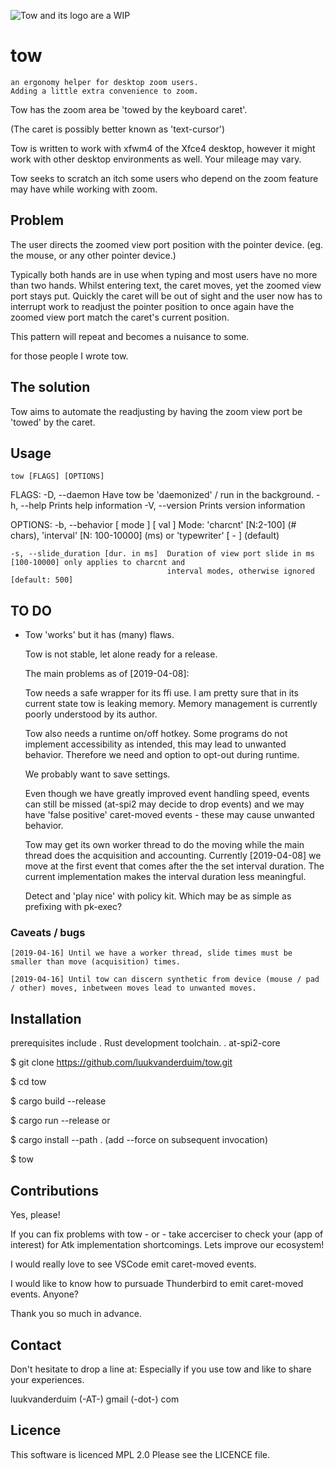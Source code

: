 ![Tow and its logo are a WIP](https://github.com/luukvanderduim/tow/img/tugboat.png "Tow Tug Boat logo (WIP)")
# tow

    an ergonomy helper for desktop zoom users.
    Adding a little extra convenience to zoom.

Tow has the zoom area be 'towed by the keyboard caret'.

(The caret is possibly better known as 'text-cursor')

Tow is written to work with xfwm4 of the Xfce4 desktop,
however it might work with other desktop environments as well.
Your mileage may vary.

Tow seeks to scratch an itch some users who depend on the zoom
feature may have while working with zoom.

## Problem

 The user directs the zoomed view port position with the pointer device.
 (eg. the mouse, or any other pointer device.)

 Typically both hands are in use when typing and most users
 have no more than two hands.
 Whilst entering text, the caret moves, yet the zoomed view port stays put.
 Quickly the caret will be out of sight and the user now has to
 interrupt work to readjust the pointer position to once again have
 the zoomed view port match the caret's current position.

 This pattern will repeat and becomes a nuisance to some.

 for those people I wrote tow.

## The solution

 Tow aims to automate the readjusting by having the zoom view port
 be 'towed' by the caret.

## Usage

    tow [FLAGS] [OPTIONS]

FLAGS:
    -D, --daemon     Have tow be 'daemonized' / run in the background.
    -h, --help       Prints help information
    -V, --version    Prints version information

OPTIONS:
    -b, --behavior [ mode ] [ val ]    Mode: 'charcnt' [N:2-100] (# chars), 'interval' [N: 100-10000] (ms) or 'typewriter' [ - ] (default)

    -s, --slide_duration [dur. in ms]  Duration of view port slide in ms [100-10000] only applies to charcnt and
                                       interval modes, otherwise ignored [default: 500]

## TO DO

- Tow 'works' but it has (many) flaws.

    Tow is not stable, let alone ready for a release.

    The main problems as of [2019-04-08]:

    Tow needs a safe wrapper for its ffi use.
    I am pretty sure that in its current state tow is leaking memory.
    Memory management is currently poorly understood by its author.

    Tow also needs a runtime on/off hotkey.
Some programs do not implement accessibility as intended, this may lead to unwanted behavior.
Therefore we need and option to opt-out during runtime.

    We probably want to save settings.

    Even though we have greatly improved event handling speed, events can still be missed (at-spi2 may decide to drop events) and we may have 'false positive' caret-moved events - these may cause unwanted behavior.

    Tow may get its own worker thread to do the moving while the main thread does the acquisition and accounting.
    Currently [2019-04-08] we move at the first event that comes after the the set interval duration.
    The current implementation makes the interval duration less meaningful.

    Detect and 'play nice' with policy kit.
    Which may be as simple as prefixing with pk-exec?

### Caveats / bugs

    [2019-04-16] Until we have a worker thread, slide times must be smaller than move (acquisition) times.

    [2019-04-16] Until tow can discern synthetic from device (mouse / pad / other) moves, inbetween moves lead to unwanted moves.

## Installation

prerequisites include
. Rust development toolchain.
. at-spi2-core

 $ git clone <https://github.com/luukvanderduim/tow.git>

 $ cd tow

 $ cargo build --release

 $ cargo run --release
 or

 $ cargo install --path .  (add --force on subsequent invocation)

 $ tow

## Contributions

 Yes, please!

 If you can fix problems with tow - or - take accerciser to check your (app of interest)
 for Atk implementation shortcomings. Lets improve our ecosystem!

 I would really love to see VSCode emit caret-moved events.

 I would like to know how to pursuade Thunderbird to emit caret-moved events. Anyone?

 Thank you so much in advance.

## Contact

Don't hesitate to drop a line at:
Especially if you use tow and like to share your experiences.

luukvanderduim (-AT-) gmail (-dot-) com

## Licence

This software is licenced MPL 2.0
Please see the LICENCE file.
